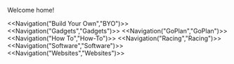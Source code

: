 Welcome home!

<<Navigation("Build Your Own","BYO")>>
<<Navigation("Gadgets","Gadgets")>>
<<Navigation("GoPlan","GoPlan")>>
<<Navigation("How To","How-To")>>
<<Navigation("Racing","Racing")>>
<<Navigation("Software","Software")>>
<<Navigation("Websites","Websites")>>
